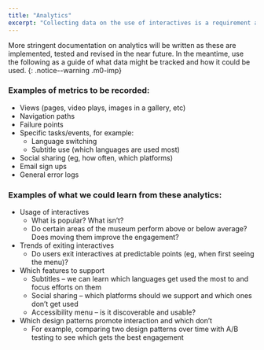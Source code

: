 ```yaml
---
title: "Analytics"
excerpt: "Collecting data on the use of interactives is a requirement and will ensure we can make more confident and informed decisions in the future to improve our digital outputs."
---
```


More stringent documentation on analytics will be written as these are implemented, tested and revised in the near future. In the meantime, use the following as a guide of what data might be tracked and how it could be used.
{: .notice--warning .m0-imp}

### Examples of metrics to be recorded:

* Views (pages, video plays, images in a gallery, etc)
* Navigation paths
* Failure points
* Specific tasks/events, for example:
    * Language switching
    * Subtitle use (which languages are used most)
* Social sharing (eg, how often, which platforms)
* Email sign ups
* General error logs

### Examples of what we could learn from these analytics:

* Usage of interactives
    * What is popular? What isn’t?
    * Do certain areas of the museum perform above or below average? Does moving them improve the engagement?
* Trends of exiting interactives
    * Do users exit interactives at predictable points (eg, when first seeing the menu)?
* Which features to support
    * Subtitles – we can learn which languages get used the most to and focus efforts on them
    * Social sharing – which platforms should we support and which ones don’t get used
    * Accessibility menu – is it discoverable and usable?
* Which design patterns promote interaction and which don’t
    * For example, comparing two design patterns over time with A/B testing to see which gets the best engagement